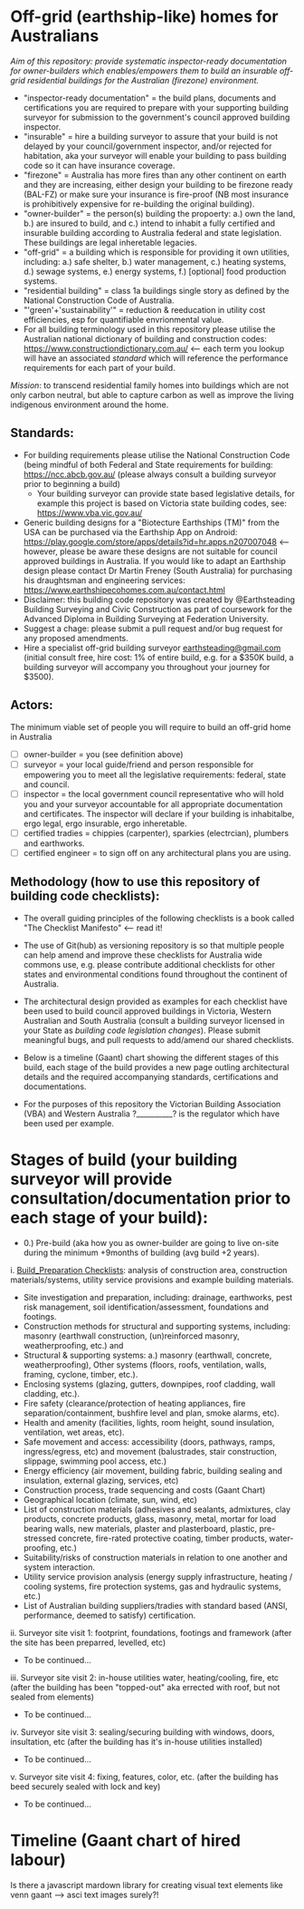 # Off-grid (earthship-like) homes for Australians

*Aim of this repository: provide systematic inspector-ready documentation for owner-builders which enables/empowers them to build an insurable off-grid residential buildings for the Australian (firezone) environment.*

 * "inspector-ready documentation" = the build plans, documents and certifications you are required to prepare with your supporting building surveyor for submission to the government's council approved building inspector.
 * "insurable" = hire a building surveyor to assure that your build is not delayed by your council/government inspector, and/or rejected for habitation, aka your surveyor will enable your building to pass building code so it can have insurance coverage.
 * "firezone" = Australia has more fires than any other continent on earth and they are increasing, either design your building to be firezone ready (BAL-FZ) or make sure your insurance is fire-proof (NB most insurance is prohibitively expensive for re-building the original building).
 * "owner-builder" = the person(s) building the propoerty: a.) own the land, b.) are insured to build, and c.) intend to inhabit a fully certified and insurable building according to Australia federal and state legislation. These buildings are legal inheretable legacies.
 * "off-grid" = a building which is responsible for providing it own utilities, including: a.) safe shelter, b.) water management, c.) heating systems, d.) sewage systems, e.) energy systems, f.) [optional] food production systems.
 * "residential building" = class 1a buildings single story as defined by the National Construction Code of Australia.
 * "'green'+'sustainability'" = reduction & reeducation in utility cost efficiencies, esp for quantifiable envrionmental value.
 * For all building terminology used in this repository please utilise the Australian national dictionary of building and construction codes: https://www.constructiondictionary.com.au/ <-- each term you lookup will have an associated *standard* which will reference the performance requirements for each part of your build.

*Mission*: to transcend residential family homes into buildings which are not only carbon neutral, but able to capture carbon as well as improve the living indigenous environment around the home.

## Standards:

 * For building requirements please utilise the National Construction Code (being mindful of both Federal and State requirements for building: https://ncc.abcb.gov.au/ (please always consult a building surveyor prior to beginning a build)
   * Your building surveyor can provide state based legislative details, for example this project is based on Victoria state building codes, see: https://www.vba.vic.gov.au/
 * Generic building designs for a "Biotecture Earthships (TM)" from the USA can be purchased via the Earthship App on Android: https://play.google.com/store/apps/details?id=hr.apps.n207007048 <-- however, please be aware these designs are not suitable for council approved buildings in Australia.  If you would like to adapt an Earthship design please contact Dr Martin Freney (South Australia) for purchasing his draughtsman and engineering services: https://www.earthshipecohomes.com.au/contact.html
 * Disclaimer: this building code repository was created by @Earthsteading Building Surveying and Civic Construction as part of coursework for the Advanced Diploma in Building Surveying at Federation University.
 * Suggest a chage: please submit a pull request and/or bug request for any proposed amendments.
 * Hire a specialist off-grid building surveyor earthsteading@gmail.com (initial consult free, hire cost: 1% of entire build, e.g. for a $350K build, a building surveyor will accompany you throughout your journey for $3500).

## Actors:

The minimum viable set of people you will require to build an off-grid home in Australia
 - [ ] owner-builder = you (see definition above)
 - [ ] surveyor = your local guide/friend and person responsible for empowering you to meet all the legislative requirements: federal, state and council.
 - [ ] inspector = the local government council representative who will hold you and your surveyor accountable for all appropriate documentation and certificates.  The inspector will declare if your building is inhabitalbe, ergo legal, ergo insurable, ergo inheretable.
 - [ ] certified tradies = chippies (carpenter), sparkies (electrcian), plumbers and earthworks.
 - [ ] certified engineer = to sign off on any architectural plans you are using.

## Methodology (how to use this repository of building code checklists):

 * The overall guiding principles of the following checklists is a book called "The Checklist Manifesto" <-- read it!
 * The use of Git(hub) as versioning repository is so that multiple people can help amend and improve these checklists for Australia wide commons use, e.g. please contribute additional checklists for other states and environmental conditions found throughout the continent of Australia.
 * The architectural design provided as examples for each checklist have been used to build council approved buildings in Victoria, Western Australian and South Australia (consult a building surveyor licensed in your State as _building code legislation changes_). Please submit meaningful bugs, and pull requests to add/amend our shared checklists.  

  * Below is a timeline (Gaant) chart showing the different stages of this build, each stage of the build provides a new page outling architectural details and the required accompanying standards, certifications and documentations.
 * For the purposes of this repository the Victorian Building Association (VBA) and Western Australia ?__________? is the regulator which have been used per example.

# Stages of build (your building surveyor will provide consultation/documentation prior to each stage of your build):

  * 0.) Pre-build (aka how you as owner-builder are going to live on-site during the minimum +9months of building (avg build +2 years).

 i. [Build_Preparation Checklists](../earthship/build-preparation.md): analysis of construction area, construction materials/systems, utility service provisions and example building materials.
   * Site investigation and preparation, including: drainage, earthworks, pest risk management, soil identification/assessment, foundations and footings.
   * Construction methods for structural and supporting systems, including: masonry (earthwall construction, (un)reinforced masonry, weatherproofing, etc.) and 
   * Structural & supporting systems: a.) masonry (earthwall, concrete, weatherproofing), Other systems (floors, roofs, ventilation, walls, framing, cyclone, timber, etc.).
   * Enclosing systems (glazing, gutters, downpipes, roof cladding, wall cladding, etc.).
   * Fire safety (clearance/protection of heating appliances, fire separation/containment, bushfire level and plan, smoke alarms, etc).
   * Health and amenity (facilities, lights, room height, sound insulation, ventilation, wet areas, etc).
   * Safe movement and access: accessibility (doors, pathways, ramps, ingress/egress, etc) and movement (balustrades, stair construction, slippage, swimming pool access, etc.)
   * Energy efficiency (air movement, building fabric, building sealing and insulation, external glazing, services, etc)
   * Construction process, trade sequencing and costs (Gaant Chart)
   * Geographical location (climate, sun, wind, etc)
   * List of construction materials (adhesives and sealants, admixtures, clay products, concrete products, glass, masonry, metal, mortar for load bearing walls, new materials, plaster and plasterboard, plastic, pre-stressed concrete, fire-rated protective coating, timber products, water-proofing, etc.)
   * Suitability/risks of construction materials in relation to one another and system interaction.
   * Utility service provision analysis (energy supply infrastructure, heating / cooling systems, fire protection systems, gas and hydraulic systems, etc.)
   * List of Australian building suppliers/tradies with standard based (ANSI, performance, deemed to satisfy) certification.

 ii. Surveyor site visit 1: footprint, foundations, footings and framework (after the site has been preparred, levelled, etc)
  * To be continued...
 
 iii. Surveyor site visit 2: in-house utilities water, heating/cooling, fire, etc (after the building has been "topped-out" aka errected with roof, but not sealed from elements) 
   * To be continued...

 iv. Surveyor site visit 3: sealing/securing building with windows, doors, insultation, etc (after the building has it's in-house utilities installed)
   * To be continued...

 v. Surveyor site visit 4: fixing, features, color, etc. (after the building has beed securely sealed with lock and key)
   * To be continued...

# Timeline (Gaant chart of hired labour)

Is there a javascript mardown library for creating visual text elements like venn gaant -->  asci text images surely?!
